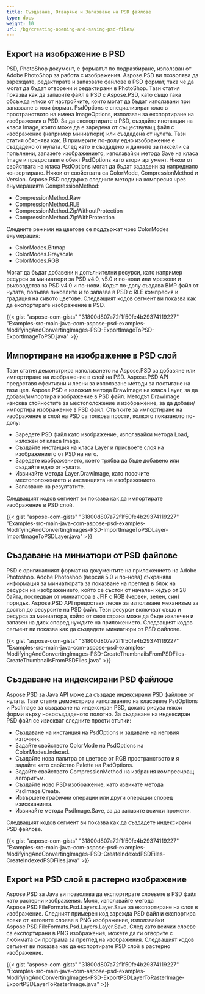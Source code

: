 ```yaml
---
title: Създаване, Отваряне и Запазване на PSD файлове
type: docs
weight: 10
url: /bg/creating-opening-and-saving-psd-files/
---
```


## **Export на изображение в PSD**
PSD, PhotoShop документ, е форматът по подразбиране, използван от Adobe PhotoShop за работа с изображения. Aspose.PSD ви позволява да зареждате, редактирате и запазвате файлове в PSD формат, така че да могат да бъдат отворени и редактирани в PhotoShop. Тази статия показва как да запазите файл в PSD с Aspose.PSD, като също така обсъжда някои от настройките, които могат да бъдат използвани при запазване в този формат. PsdOptions е специализиран клас в пространството на имена ImageOptions, използван за експортиране на изображения в PSD. За да експортирате в PSD, създайте инстанция на класа Image, която може да е заредена от съществуващ файл с изображение (например миниатюри) или създадена от нулата. Тази статия обяснява как. В примерите по-долу едно изображение е създадено от нулата. След като е създадено и данните за пиксели са попълнени, запазете изображението, използвайки метода Save на класа Image и предоставете обект PsdOptions като втори аргумент. Някои от свойствата на класа PsdOptions могат да бъдат зададени за напреднало конвертиране. Някои от свойствата са ColorMode, CompressionMethod и Version. Aspose.PSD поддържа следните методи на компресия чрез енумерацията CompressionMethod:

- CompressionMethod.Raw
- CompressionMethod.RLE
- CompressionMethod.ZipWithoutProtection
- CompressionMethod.ZipWithProtection

Следните режими на цветове се поддържат чрез ColorModes енумерация:

- ColorModes.Bitmap
- ColorModes.Grayscale
- ColorModes.RGB



Могат да бъдат добавени и допълнителни ресурси, като например ресурси за миниатюри за PSD v4.0, v5.0 и по-нови или мрежови и ръководства за PSD v4.0 и по-нови. Кодът по-долу създава BMP файл от нулата, попълва пикселите и го запазва в PSD с RLE компресия и градация на сивото цветове. Следващият кодов сегмент ви показва как да експортирате изображение в PSD.



{{< gist "aspose-com-gists" "31800d807a72f1f50fe4b29374119227" "Examples-src-main-java-com-aspose-psd-examples-ModifyingAndConvertingImages-PSD-ExportImageToPSD-ExportImageToPSD.java" >}}
## **Импортиране на изображение в PSD слой**
Тази статия демонстрира използването на Aspose.PSD за добавяне или импортиране на изображение в слой на PSD. Aspose.PSD API предоставя ефективни и лесни за използване методи за постигане на тази цел. Aspose.PSD е изложил метода DrawImage на класа Layer, за да добави/импортира изображение в PSD файл. Методът DrawImage изисква стойностите за местоположение и изображение, за да добави/импортира изображение в PSD файл. Стъпките за импортиране на изображение в слой на PSD са толкова прости, колкото показаното по-долу:

- Заредете PSD файл като изображение, използвайки метода Load, изложен от класа Image.
- Създайте инстанция на класа Layer и присвоете слоя на изображението от PSD на него.
- Заредете изображението, което трябва да бъде добавено или създайте едно от нулата.
- Извикайте метода Layer.DrawImage, като посочите местоположението и инстанцията на изображението.
- Запазване на резултатите.



Следващият кодов сегмент ви показва как да импортирате изображение в PSD слой.



{{< gist "aspose-com-gists" "31800d807a72f1f50fe4b29374119227" "Examples-src-main-java-com-aspose-psd-examples-ModifyingAndConvertingImages-PSD-ImportImageToPSDLayer-ImportImageToPSDLayer.java" >}}


## **Създаване на миниатюри от PSD файлове**
PSD е оригиналният формат на документите на приложението на Adobe Photoshop. Adobe Photoshop (версия 5.0 и по-нова) съхранява информация за миниатюрата за показване на преглед в блок на ресурси на изображението, който се състои от начален хедър от 28 байта, последван от миниатюра в JFIF с RGB (червен, зелен, син) порядък. Aspose.PSD API предоставя лесен за използване механизъм за достъп до ресурсите на PSD файл. Тези ресурси включват също и ресурса за миниатюра, който от своя страна може да бъде извлечен и запазен на диск според нуждите на приложението. Следващият кодов сегмент ви показва как да създадете миниатюри от PSD файлове.



{{< gist "aspose-com-gists" "31800d807a72f1f50fe4b29374119227" "Examples-src-main-java-com-aspose-psd-examples-ModifyingAndConvertingImages-PSD-CreateThumbnailsFromPSDFiles-CreateThumbnailsFromPSDFiles.java" >}}


## **Създаване на индексирани PSD файлове**
Aspose.PSD за Java API може да създаде индексирани PSD файлове от нулата. Тази статия демонстрира използването на класовете PsdOptions и PsdImage за създаване на индексиран PSD, докато рисува някои форми върху новосъздаденото полотно. За създаване на индексиран PSD файл се изискват следните прости стъпки:

- Създаване на инстанция на PsdOptions и задаване на неговия източник.
- Задайте свойството ColorMode на PsdOptions на ColorModes.Indexed.
- Създайте нова палитра от цветове от RGB пространството и я задайте като свойство Palette на PsdOptions.
- Задайте свойството CompressionMethod на избрания компресиращ алгоритъм.
- Създайте ново PSD изображение, като извикате метода PsdImage.Create.
- Извършете графични операции или други операции според изискванията.
- Извикайте метода PsdImage.Save, за да запазите всички промени.



Следващият кодов сегмент ви показва как да създадете индексирани PSD файлове.



{{< gist "aspose-com-gists" "31800d807a72f1f50fe4b29374119227" "Examples-src-main-java-com-aspose-psd-examples-ModifyingAndConvertingImages-PSD-CreateIndexedPSDFiles-CreateIndexedPSDFiles.java" >}}
## **Export на PSD слой в растерно изображение**
Aspose.PSD за Java ви позволява да експортирате слоевете в PSD файл като растерни изображения. Моля, използвайте метода Aspose.PSD.FileFormats.Psd.Layers.Layer.Save за експортиране на слоя в изображение. Следният примерен код зарежда PSD файл и експортира всеки от неговите слоеве в PNG изображение, използвайки Aspose.PSD.FileFormats.Psd.Layers.Layer.Save. След като всички слоеве са експортирани в PNG изображения, можете да ги отворите с любимата си програма за преглед на изображения. Следващият кодов сегмент ви показва как да експортирате PSD слой в растерно изображение.



{{< gist "aspose-com-gists" "31800d807a72f1f50fe4b29374119227" "Examples-src-main-java-com-aspose-psd-examples-ModifyingAndConvertingImages-PSD-ExportPSDLayerToRasterImage-ExportPSDLayerToRasterImage.java" >}}
